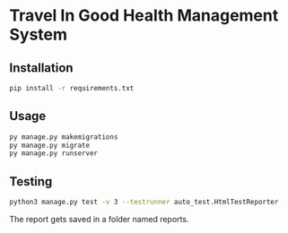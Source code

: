 # Travel In Good Health Management System

## Installation

```bash
pip install -r requirements.txt
```

## Usage

```bash
py manage.py makemigrations
py manage.py migrate
py manage.py runserver
```

## Testing

```bash
python3 manage.py test -v 3 --testrunner auto_test.HtmlTestReporter
```

The report gets saved in a folder named reports.